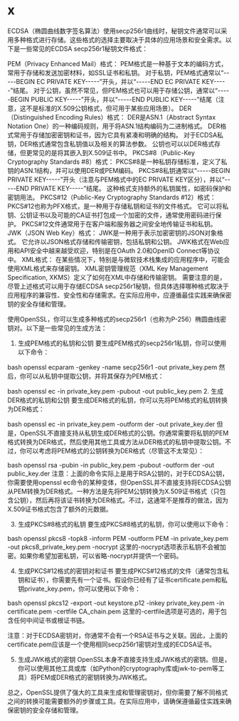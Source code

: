 # x


ECDSA（椭圆曲线数字签名算法）使用secp256r1曲线时，秘钥文件通常可以采用多种格式进行存储。这些格式的选择主要取决于具体的应用场景和安全需求。以下是一些常见的ECDSA secp256r1秘钥文件格式：

PEM（Privacy Enhanced Mail）格式：
PEM格式是一种基于文本的编码方式，常用于存储和发送加密材料，如SSL证书和私钥。
对于私钥，PEM格式通常以“-----BEGIN EC PRIVATE KEY-----”开头，并以“-----END EC PRIVATE KEY-----”结尾。
对于公钥，虽然不常见，但PEM格式也可以用于存储公钥，通常以“-----BEGIN PUBLIC KEY-----”开头，并以“-----END PUBLIC KEY-----”结尾（注意，这不是标准的X.509公钥格式，但可用于某些应用场景）。
DER（Distinguished Encoding Rules）格式：
DER是ASN.1（Abstract Syntax Notation One）的一种编码规则，用于将ASN.1结构编码为二进制格式。
DER格式常用于存储加密密钥和证书，因为它具有紧凑和明确的结构。
对于ECDSA私钥，DER格式通常包含私钥值以及相关的算法参数。
公钥也可以以DER格式存储，但更常见的是将其嵌入到X.509证书中。
PKCS#8（Public-Key Cryptography Standards #8）格式：
PKCS#8是一种私钥存储标准，定义了私钥的ASN.1结构，并可以使用DER或PEM编码。
PKCS#8私钥通常以“-----BEGIN PRIVATE KEY-----”开头（注意与PEM格式中的EC PRIVATE KEY区分），并以“-----END PRIVATE KEY-----”结尾。
这种格式支持额外的私钥属性，如密码保护和密钥用法。
PKCS#12（Public-Key Cryptography Standards #12）格式：
PKCS#12也称为PFX格式，是一种用于存储私钥和证书的文件格式。
它可以将私钥、公钥证书以及可能的CA证书打包成一个加密的文件，通常使用密码进行保护。
PKCS#12文件通常用于在客户端和服务器之间安全地传输证书和私钥。
JWK（JSON Web Key）格式：
JWK是一种用于表示加密密钥的JSON对象格式。
它允许以JSON格式存储和传输密钥，包括私钥和公钥。
JWK格式在Web应用和API安全中越来越受欢迎，特别是在OAuth 2.0和OpenID Connect等协议中。
XML格式：
在某些情况下，特别是与微软技术栈集成的应用程序中，可能会使用XML格式来存储密钥。
XML密钥管理规范（XML Key Management Specification, XKMS）定义了如何在XML中存储和传输密钥。
需要注意的是，尽管上述格式可以用于存储ECDSA secp256r1秘钥，但具体选择哪种格式取决于应用程序的兼容性、安全性和存储需求。在实际应用中，应遵循最佳实践来确保密钥的安全存储和管理。


使用OpenSSL，你可以生成多种格式的secp256r1（也称为P-256）椭圆曲线密钥对。以下是一些常见的生成方法：

1. 生成PEM格式的私钥和公钥
要生成PEM格式的secp256r1私钥，你可以使用以下命令：

bash
openssl ecparam -genkey -name secp256r1 -out private_key.pem
然后，你可以从私钥中提取公钥，并将其保存为PEM格式：

bash
openssl ec -in private_key.pem -pubout -out public_key.pem
2. 生成DER格式的私钥和公钥
要生成DER格式的私钥，你可以先将PEM格式的私钥转换为DER格式：

bash
openssl ec -in private_key.pem -outform der -out private_key.der
但是，OpenSSL不直接支持从私钥生成DER格式的公钥。你通常需要将私钥的PEM格式转换为DER格式，然后使用其他工具或方法从DER格式的私钥中提取公钥。不过，你可以考虑将PEM格式的公钥转换为DER格式（尽管这不太常见）：

bash
openssl rsa -pubin -in public_key.pem -pubout -outform der -out public_key.der
注意：上面的命令实际上是用于RSA公钥的，对于ECDSA公钥，你需要使用openssl ec命令的某种变体，但OpenSSL并不直接支持将ECDSA公钥从PEM转换为DER格式。一种方法是先将PEM公钥转换为X.509证书格式（只包含公钥），然后再将该证书转换为DER格式。不过，这通常不是推荐的做法，因为X.509证书格式包含了额外的元数据。

3. 生成PKCS#8格式的私钥
要生成PKCS#8格式的私钥，你可以使用以下命令：

bash
openssl pkcs8 -topk8 -inform PEM -outform PEM -in private_key.pem -out pkcs8_private_key.pem -nocrypt
这里的-nocrypt选项表示私钥不会被加密。如果你希望加密私钥，可以省略-nocrypt并提供一个密码。

4. 生成PKCS#12格式的密钥对和证书
要生成PKCS#12格式的文件（通常包含私钥和证书），你需要先有一个证书。假设你已经有了证书certificate.pem和私钥private_key.pem，你可以使用以下命令：

bash
openssl pkcs12 -export -out keystore.p12 -inkey private_key.pem -in certificate.pem -certfile CA_chain.pem
这里的-certfile选项是可选的，用于包含任何中间证书或根证书链。

注意：对于ECDSA密钥对，你通常不会有一个RSA证书与之关联。因此，上面的certificate.pem应该是一个使用相同secp256r1密钥对生成的ECDSA证书。

5. 生成JWK格式的密钥
OpenSSL本身不直接支持生成JWK格式的密钥。但是，你可以使用其他工具或库（如Python的cryptography库或jwk-to-pem等工具）将PEM或DER格式的密钥转换为JWK格式。

总之，OpenSSL提供了强大的工具来生成和管理密钥对，但你需要了解不同格式之间的转换可能需要额外的步骤或工具。在实际应用中，请确保遵循最佳实践来确保密钥的安全存储和管理。